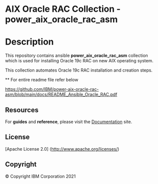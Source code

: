 <!-- This should be the location of the title of the repository, normally the short name -->
# AIX Oracle RAC Collection - power_aix_oracle_rac_asm

# Description

This repository contains ansible **power_aix_oracle_rac_asm** collection which is used for installing Oracle 19c RAC on new AIX operating system.

This collection automates Oracle 19c RAC installation and creation steps.

** For entire readme file refer below

https://github.com/IBM/power-aix-oracle-rac-asm/blob/main/docs/README_Ansible_Oracle_RAC.pdf

## Resources

For **guides** and **reference**, please visit the [Documentation](https://github.com/IBM/power-aix-oracle-rac-asm/blob/main/docs/) site.

## License

[Apache License 2.0] (http://www.apache.org/licenses/)
## Copyright

© Copyright IBM Corporation 2021

